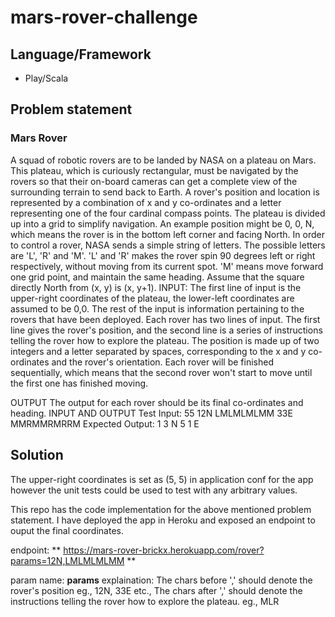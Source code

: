 # mars-rover-challenge

## Language/Framework

- Play/Scala

## Problem statement

### Mars Rover

A squad of robotic rovers are to be landed by NASA on a plateau on Mars. This plateau, which is curiously rectangular, must be navigated by the rovers so that their on-board cameras can get a complete view of the surrounding terrain to send back to Earth.
A rover's position and location is represented by a combination of x and y co-ordinates and a letter representing one of the four cardinal compass points. The plateau is divided up into a grid to simplify navigation. An example position might be 0, 0, N, which means the rover is in the bottom left corner and facing North.
In order to control a rover, NASA sends a simple string of letters. The possible letters are 'L', 'R' and 'M'. 'L' and 'R' makes the rover spin 90 degrees left or right respectively, without moving from its current spot. 'M' means move forward one grid point, and maintain the same heading.
Assume that the square directly North from (x, y) is (x, y+1).
INPUT:
The first line of input is the upper-right coordinates of the plateau, the lower-left coordinates are assumed to be 0,0.
The rest of the input is information pertaining to the rovers that have been deployed. Each rover has two lines of input. The first line gives the rover's position, and the second line is a series of instructions telling the rover how to explore the plateau.
The position is made up of two integers and a letter separated by spaces, corresponding to the x and y co-ordinates and the rover's orientation.
Each rover will be finished sequentially, which means that the second rover won't start to move until the first one has finished moving.

OUTPUT
The output for each rover should be its final co-ordinates and heading.
INPUT AND OUTPUT
Test Input:
55
12N 
LMLMLMLMM 
33E 
MMRMMRMRRM
Expected Output: 
1 3 N
5 1 E


## Solution

The upper-right coordinates is set as (5, 5) in application conf for the app however the unit tests could be used to test with any arbitrary values.

This repo has the code implementation for the above mentioned problem statement. I have deployed the app in Heroku and exposed an endpoint to ouput the final coordinates.

  endpoint: ** https://mars-rover-brickx.herokuapp.com/rover?params=12N,LMLMLMLMM **
  
  param name: **params**
  explaination: 
    The chars before ',' should denote the rover's position eg., 12N, 33E etc.,
    The chars after ',' should denote the instructions telling the rover how to explore the plateau. eg., MLR
  
    
